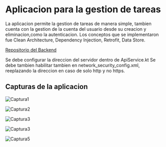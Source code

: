 # Aplicacion para la gestion de tareas

La aplicacion permite la gestion de tareas de manera simple, tambien cuenta con la gestion de la cuenta del usuario desde su creacion y eliminacion,como la autenticacion.
Los conceptos que se implementaron fue Clean Architecture, Dependency Injection, Retrofit, Data Store.

[Repositorio del Backend](https://github.com/RodrigoGonzalez78/tasks_management_backend)

Se debe configurar la direccion del servidor dentro de ApiService.kt
Se debe tambien habilitar tambien en network_security_config.xml, reeplazando la direccion en caso de solo http y no https.

## Capturas de la aplicacion

![Captura1](/images/1.png)

![Captura2](/images/2.png)

![Captura3](/images/3.png)

![Captura3](/images/4.png)


![Captura5](/images/6.png)
